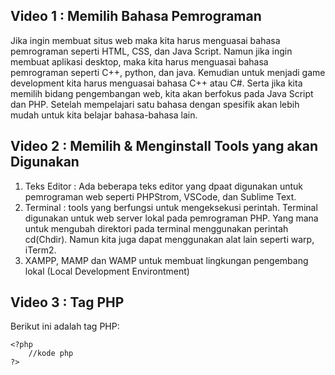 ## Video 1 : Memilih Bahasa Pemrograman
Jika ingin membuat situs web maka kita harus menguasai bahasa pemrograman seperti HTML, CSS, dan Java Script. Namun jika ingin membuat aplikasi desktop, maka kita harus menguasai bahasa pemrograman seperti C++, python, dan java. Kemudian untuk menjadi game development kita harus menguasai bahasa C++ atau C#. Serta jika kita memilih bidang pengembangan web, kita akan berfokus pada Java Script dan PHP. Setelah mempelajari satu bahasa dengan spesifik akan lebih mudah untuk kita belajar bahasa-bahasa lain.

## Video 2 : Memilih & Menginstall Tools yang akan Digunakan
<ol><li>Teks Editor : Ada beberapa teks editor yang dpaat digunakan untuk pemrograman web seperti PHPStrom, VSCode, dan Sublime Text. </li>
		<li>Terminal : tools yang berfungsi untuk mengeksekusi perintah. Terminal digunakan untuk web server lokal pada pemrograman PHP. Yang mana untuk mengubah direktori pada terminal menggunakan perintah cd(Chdir). Namun kita juga dapat menggunakan alat lain seperti warp, iTerm2.</li>
	<li>XAMPP, MAMP dan WAMP untuk membuat lingkungan pengembang lokal (Local Development Environtment)</li>
</ol>

## Video 3 : Tag PHP
Berikut ini adalah tag PHP:

```
<?php
    //kode php
?>
```

